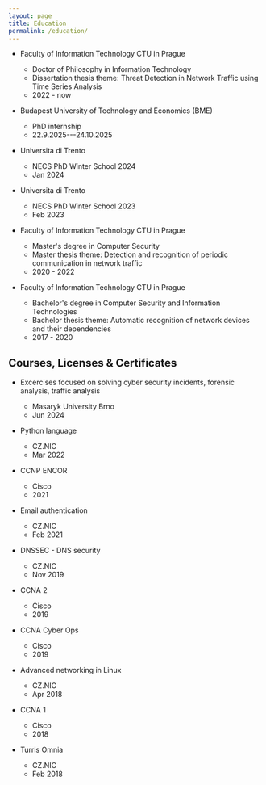 ```yaml
---
layout: page
title: Education
permalink: /education/
---
```


- Faculty of Information Technology CTU in Prague
  - Doctor of Philosophy in Information Technology
  - Dissertation thesis theme: Threat Detection in Network Traffic using Time Series Analysis
  - 2022 - now

- Budapest University of Technology and Economics (BME)
  - PhD internship
  - 22.9.2025---24.10.2025

- Universita di Trento
  - NECS PhD Winter School 2024
  - Jan 2024

- Universita di Trento
  - NECS PhD Winter School 2023
  - Feb 2023

- Faculty of Information Technology CTU in Prague
  - Master's degree in Computer Security
  - Master thesis theme: Detection and recognition of periodic communication in network traffic
  - 2020 - 2022

- Faculty of Information Technology CTU in Prague
  - Bachelor's degree in Computer Security and Information Technologies
  - Bachelor thesis theme: Automatic recognition of network devices and their dependencies
  - 2017 - 2020

## Courses, Licenses & Certificates

- Excercises focused on solving cyber security incidents, forensic analysis, traffic analysis
  - Masaryk University Brno
  - Jun 2024

- Python language
  - CZ.NIC
  - Mar 2022

- CCNP ENCOR
  - Cisco
  - 2021

- Email authentication
  - CZ.NIC
  - Feb 2021

- DNSSEC - DNS security
  - CZ.NIC
  - Nov 2019

- CCNA 2
  - Cisco
  - 2019

- CCNA Cyber Ops
  - Cisco
  - 2019

- Advanced networking in Linux
  - CZ.NIC
  - Apr 2018

- CCNA 1
  - Cisco
  - 2018

- Turris Omnia
  - CZ.NIC
  - Feb 2018
